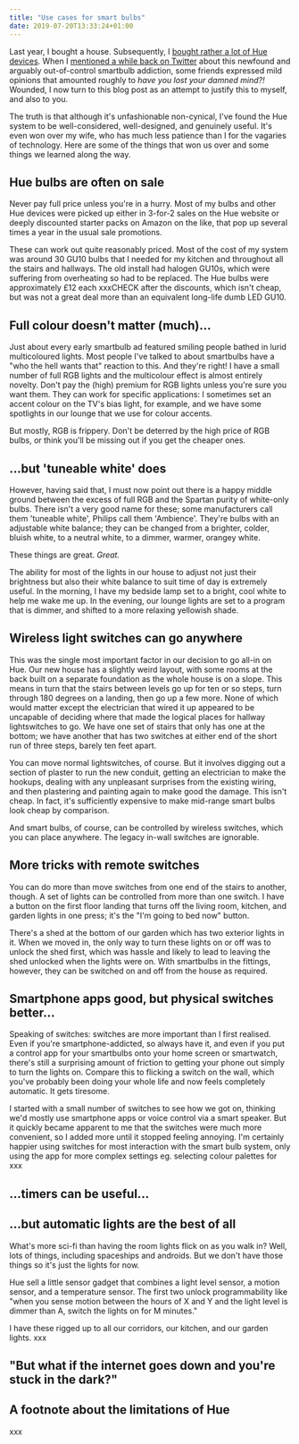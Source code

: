 ```yaml
---
title: "Use cases for smart bulbs"
date: 2019-07-20T13:33:24+01:00
---
```


Last year, I bought a house. Subsequently, I [bought rather a lot of Hue devices][1]. When I [mentioned a while back on Twitter][2] about this newfound and arguably out-of-control smartbulb addiction, some friends expressed mild opinions that amounted roughly to _have you lost your damned mind?!_ Wounded, I now turn to this blog post as an attempt to justify this to myself, and also to you.

The truth is that although it's unfashionable non-cynical, I've found the Hue system to be well-considered, well-designed, and genuinely useful. It's even won over my wife, who has much less patience than I for the vagaries of technology. Here are some of the things that won us over and some things we learned along the way.

## Hue bulbs are often on sale

Never pay full price unless you're in a hurry. Most of my bulbs and other Hue devices were picked up either in 3-for-2 sales on the Hue website or deeply discounted starter packs on Amazon on the like, that pop up several times a year in the usual sale promotions.

These can work out quite reasonably priced. Most of the cost of my system was around 30 GU10 bulbs that I needed for my kitchen and throughout all the stairs and hallways. The old install had halogen GU10s, which were suffering from overheating so had to be replaced. The Hue bulbs were approximately £12 each xxxCHECK after the discounts, which isn't cheap, but was not a great deal more than an equivalent long-life dumb LED GU10.

## Full colour doesn't matter (much)...

Just about every early smartbulb ad featured smiling people bathed in lurid multicoloured lights. Most people I've talked to about smartbulbs have a "who the hell wants that" reaction to this. And they're right! I have a small number of full RGB lights and the multicolour effect is almost entirely novelty. Don't pay the (high) premium for RGB lights unless you're sure you want them. They can work for specific applications: I sometimes set an accent colour on the TV's bias light, for example, and we have some spotlights in our lounge that we use for colour accents. 

But mostly, RGB is frippery. Don't be deterred by the high price of RGB bulbs, or think you'll be missing out if you get the cheaper ones.

## ...but 'tuneable white' does

However, having said that, I must now point out there is a happy middle ground between the excess of full RGB and the Spartan purity of white-only bulbs. There isn't a very good name for these; some manufacturers call them 'tuneable white', Philips call them 'Ambience'. They're bulbs with an adjustable white balance; they can be changed from a brighter, colder, bluish white, to a neutral white, to a dimmer, warmer, orangey white.

These things are great. _Great._

The ability for most of the lights in our house to adjust not just their brightness but also their white balance to suit time of day is extremely useful. In the morning, I have my bedside lamp set to a bright, cool white to help me wake me up. In the evening, our lounge lights are set to a program that is dimmer, and shifted to a more relaxing yellowish shade. 

## Wireless light switches can go anywhere

This was the single most important factor in our decision to go all-in on Hue. Our new house has a slightly weird layout, with some rooms at the back built on a separate foundation as the whole house is on a slope. This means in turn that the stairs between levels go up for ten or so steps, turn through 180 degrees on a landing, then go up a few more. None of which would matter except the electrician that wired it up appeared to be uncapable of deciding where that made the logical places for hallway lightswitches to go. We have one set of stairs that only has one at the bottom; we have another that has two switches at either end of the short run of three steps, barely ten feet apart.

You can move normal lightswitches, of course. But it involves digging out a section of plaster to run the new conduit, getting an electrician to make the hookups, dealing with any unpleasant surprises from the existing wiring, and then plastering and painting again to make good the damage. This isn't cheap. In fact, it's sufficiently expensive to make mid-range smart bulbs look cheap by comparison.

And smart bulbs, of course, can be controlled by wireless switches, which you can place anywhere. The legacy in-wall switches are ignorable.

## More tricks with remote switches

You can do more than move switches from one end of the stairs to another, though. A set of lights can be controlled from more than one switch. I have a button on the first floor landing that turns off the living room, kitchen, and garden lights in one press; it's the "I'm going to bed now" button. 

There's a shed at the bottom of our garden which has two exterior lights in it. When we moved in, the only way to turn these lights on or off was to unlock the shed first, which was hassle and likely to lead to leaving the shed unlocked when the lights were on. With smartbulbs in the fittings, however, they can be switched on and off from the house as required.

## Smartphone apps good, but physical switches better...

Speaking of switches: switches are more important than I first realised. Even if you're smartphone-addicted, so always have it, and even if you put a control app for your smartbulbs onto your home screen or smartwatch, there's still a surprising amount of friction to getting your phone out simply to turn the lights on. Compare this to flicking a switch on the wall, which you've probably been doing your whole life and now feels completely automatic. It gets tiresome.

I started with a small number of switches to see how we got on, thinking we'd mostly use smartphone apps or voice control via a smart speaker. But it quickly became apparent to me that the switches were much more convenient, so I added more until it stopped feeling annoying. I'm certainly happier using switches for most interaction with the smart bulb system, only using the app for more complex settings eg. selecting colour palettes for xxx

## ...timers can be useful...

## ...but automatic lights are the best of all

What's more sci-fi than having the room lights flick on as you walk in? Well, lots of things, including spaceships and androids. But we don't have those things so it's just the lights for now.

Hue sell a little sensor gadget that combines a light level sensor, a motion sensor, and a temperature sensor. The first two unlock programmability like "when you sense motion between the hours of X and Y and the light level is dimmer than A, switch the lights on for M minutes."

I have these rigged up to all our corridors, our kitchen, and our garden lights. xxx

## "But what if the internet goes down and you're stuck in the dark?"



## A footnote about the limitations of Hue

xxx

[1]:	xxx
[2]:	xxx